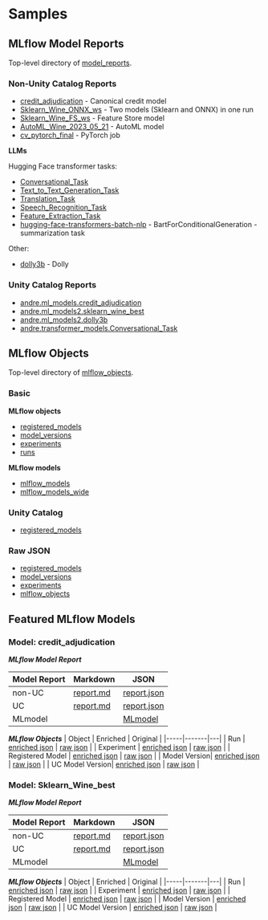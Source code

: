 # Samples

## MLflow Model Reports

Top-level directory of [model_reports](model_reports).

### Non-Unity Catalog Reports

* [credit_adjudication](model_reports/credit_adjudication) - Canonical credit model
* [Sklearn_Wine_ONNX_ws](model_reports/Sklearn_Wine_ONNX_ws) - Two models (Sklearn and ONNX) in one run
* [Sklearn_Wine_FS_ws](model_reports/Sklearn_Wine_FS_ws) - Feature Store model
* [AutoML_Wine_2023_05_21](model_reports/AutoML_Wine_2023_05_21) - AutoML model
* [cv_pytorch_final](model_reports/cv_pytorch_final) - PyTorch job

**LLMs**

Hugging Face transformer tasks:
  * [Conversational_Task](model_reports/transformers/Conversational_Task)
  * [Text_to_Text_Generation_Task](model_reports/transformers/Text_to_Text_Generation_Task)
  * [Translation_Task](model_reports/transformers/Translation_Task)
  * [Speech_Recognition_Task](model_reports/transformers/Speech_Recognition_Task)
  * [Feature_Extraction_Task](model_reports/transformers/Feature_Extraction_Task)
  * [hugging-face-transformers-batch-nlp](model_reports/hugging-face-transformers-batch-nlp) - BartForConditionalGeneration - summarization task

Other:
  * [dolly3b](model_reports/dolly3b) - Dolly

### Unity Catalog Reports

* [andre.ml_models.credit_adjudication](model_reports/credit_adjudication)
* [andre.ml_models2.sklearn_wine_best](model_reports/sklearn_wine_best/uc)
* [andre.ml_models2.dolly3b](model_reports/unity_catalog/dolly3b)
* [andre.transformer_models.Conversational_Task](model_reports/transformers/Conversational_Task/uc)

## MLflow Objects

Top-level directory of [mlflow_objects](mlflow_objects).

### Basic

**MLflow objects**
* [registered_models](mlflow_objects/registered_models)
* [model_versions](mlflow_objects/model_versions)
* [experiments](mlflow_objects/experiments)
* [runs](mlflow_objects/runs)

**MLflow models**
* [mlflow_models](mlflow_objects/mlflow_models)
* [mlflow_models_wide](mlflow_objects/mlflow_models_wide)

### Unity Catalog

* [registered_models](mlflow_objects/registered_models/uc/Sklearn_Wine_best.json)


### Raw JSON

* [registered_models](mlflow_objects/registered_models/raw)
* [model_versions](mlflow_objects/model_versions/raw)
* [experiments](mlflow_objects/experiments/raw)
* [mlflow_objects](mlflow_objects/runs/raw)


## Featured MLflow Models

### Model: credit_adjudication 

_**MLflow Model Report**_

| Model Report | Markdown | JSON |
|-----|-------|---|
| non-UC| [report.md](model_reports/credit_adjudication/report.md) | [report.json](model_reports/credit_adjudication/report.json) |
| UC | [report.md](model_reports/credit_adjudication/uc/report.md) | [report.json](model_reports/credit_adjudication/uc/report.json) |
| MLmodel | | [MLmodel](model_reports/credit_adjudication/MLmodel) |


_**MLflow Objects**_
| Object | Enriched | Original |
|-----|-------|---|
| Run | [enriched json](mlflow_objects/runs/credit_adjudication/run.json) | [raw json](mlflow_objects/runs/credit_adjudication/run_raw.json) |
| Experiment | [enriched json](mlflow_objects/experiments/credit_adjudication.json) | [raw json](mlflow_objects/experiments/raw/credit_adjudication.json) |
| Registered Model | [enriched json](mlflow_objects/registered_models/credit_adjudication.json) | [raw json](mlflow_objects/registered_models/raw/credit_adjudication.json) |
| Model Version| [enriched json](mlflow_objects/model_versions/credit_adjudication.json) | [raw json](mlflow_objects/model_versions/raw/credit_adjudication.json) |
| UC Model Version| [enriched json](mlflow_objects/model_versions/uc/credit_adjudication.json) | [raw json](mlflow_objects/model_versions/raw/uc_credit_adjudication.json) |


### Model: Sklearn_Wine_best

_**MLflow Model Report**_

| Model Report | Markdown | JSON |
|-----|-------|---|
| non-UC| [report.md](model_reports/Sklearn_Wine_best/report.md) | [report.json](model_reports/Sklearn_Wine_best/report.json) |
| UC | [report.md](model_reports/Sklearn_Wine_best/uc/report.md) | [report.json](model_reports/Sklearn_Wine_best/uc/report.json) |
| MLmodel | | [MLmodel](mlflow_objects/runs/Sklearn_Wine_best/MLmodel) |

_**MLflow Objects**_
| Object | Enriched | Original |
|-----|-------|---|
| Run | [enriched json](mlflow_objects/runs/Sklearn_Wine_best/run.json) | [raw json](mlflow_objects/runs/Sklearn_Wine_best/run_raw.json) |
| Experiment | [enriched json](mlflow_objects/experiments/Sklearn_Wine_best.json) | [raw json](mlflow_objects/experiments/raw/Sklearn_Wine_best.json) |
| Registered Model | [enriched json](mlflow_objects/registered_models/Sklearn_Wine_best.json) | [raw json](mlflow_objects/registered_models/raw/Sklearn_Wine_best.json) |
| Model Version | [enriched json](mlflow_objects/model_versions/Sklearn_Wine_best/model_version.json) | [raw json](mlflow_objects/model_versions/Sklearn_Wine_best/raw/model_version.json) |
| UC Model Version | [enriched json](mlflow_objects/model_versions/Sklearn_Wine_best/uc_model_version.json) | [raw json](mlflow_objects/model_versions/Sklearn_Wine_best/raw/uc_model_version.json) |

